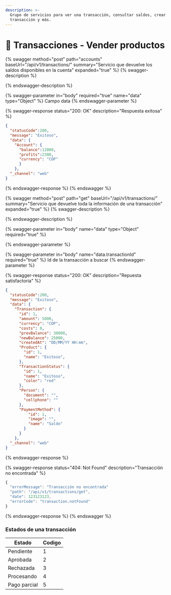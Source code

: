 ```yaml
---
description: >-
  Grupo de servicios para ver una transacción, consultar saldos, crear una nueva
  transacción y más.
---
```


# 💸 Transacciones - Vender productos



{% swagger method="post" path="accounts" baseUrl="/api/v1/transactions/" summary="Servicio que devuelve los saldos disponibles en la cuenta" expanded="true" %}
{% swagger-description %}

{% endswagger-description %}

{% swagger-parameter in="body" required="true" name="data" type="Object" %}
Campo data
{% endswagger-parameter %}

{% swagger-response status="200: OK" description="Respuesta exitosa" %}
```json
{
  "statusCode":200,
  "message": "Exitoso",
  "data": { 
    "Account": {
      "balance":12000,
      "profits":2300,
      "currency": "COP"
      }
    },
  "_channel": "web"
}
```
{% endswagger-response %}
{% endswagger %}





{% swagger method="post" path="get" baseUrl="/api/v1/transactions/" summary="Servicio que devuelve toda la información de una transacción" expanded="true" %}
{% swagger-description %}

{% endswagger-description %}

{% swagger-parameter in="body" name="data" type="Object" required="true" %}

{% endswagger-parameter %}

{% swagger-parameter in="body" name="data.transactionId" required="true" %}
Id de la transacción a buscar
{% endswagger-parameter %}

{% swagger-response status="200: OK" description="Repuesta satisfactoria" %}
```json
{
  "statusCode":200,
  "message": "Exitoso",
  "data": {
    "Transaction": {
      "id": 1,
      "amount": 5000,
      "currency": "COP",
      "costs": 0,
      "prevBalance": 30000,
      "newBalance": 25000,
      "createdAt": "DD/MM/YY HH:mm",
      "Product": {
        "id": 1,
        "name": "Exitoso",
      },
      "TransactionStatus": {
        "id": 1,
        "name": "Exitoso",
        "color": "red"
      },
      "Person": {
        "document": "",
        "cellphone": ""
      },
      "PaymentMethod": {
          "id": 1,
          "image": "",
          "name": "Saldo"
        }
      }
    },
  "_channel": "web"
}
```
{% endswagger-response %}

{% swagger-response status="404: Not Found" description="Transacción no encontrada" %}
```javascript
{
  "errorMessage": "Transacción no encontrada"
  "path": "/api/v1/transactions/get",
  "date": 123123123,
  "errorCode": "transaction.notFound"
}
```
{% endswagger-response %}
{% endswagger %}



### Estados de una transacción

| Estado       | Codigo |
| ------------ | ------ |
| Pendiente    | 1      |
| Aprobada     | 2      |
| Rechazada    | 3      |
| Procesando   | 4      |
| Pago parcial | 5      |

